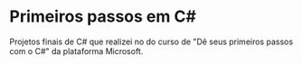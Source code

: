 # Primeiros passos em C#
Projetos finais de C# que realizei no do curso de "Dê seus primeiros passos com o C#" da plataforma Microsoft.
